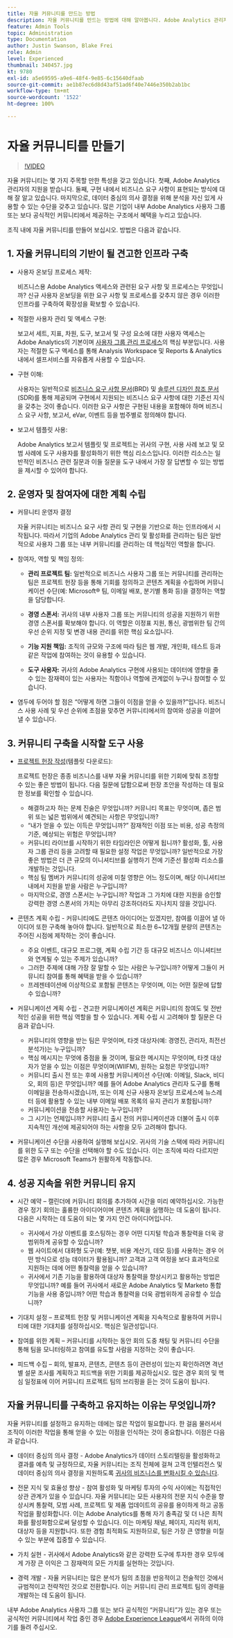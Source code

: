 ```yaml
---
title: 자율 커뮤니티를 만드는 방법
description: 자율 커뮤니티를 만드는 방법에 대해 알아봅니다. Adobe Analytics 관리자가 지원하는 자율 커뮤니티는 구현 내에서 비즈니스 요구 사항이 표현되는 방식에 대해 잘 알고 있으며, 데이터 중심의 의사 결정을 위해 분석을 자신 있게 사용할 수 있는 수단을 갖추고 있습니다.
feature: Admin Tools
topic: Administration
type: Documentation
author: Justin Swanson, Blake Frei
role: Admin
level: Experienced
thumbnail: 340457.jpg
kt: 9780
exl-id: a5e69595-a9e6-48f4-9e85-6c15640dfaab
source-git-commit: ae1b87ec6d8d43af51ad6f40e7446e350b2ab1bc
workflow-type: tm+mt
source-wordcount: '1522'
ht-degree: 100%

---
```


# 자율 커뮤니티를 만들기

>[!VIDEO](https://video.tv.adobe.com/v/340457/?quality=12&learn=on)

자율 커뮤니티는 몇 가지 주목할 만한 특성을 갖고 있습니다. 첫째, Adobe Analytics 관리자의 지원을 받습니다. 둘째, 구현 내에서 비즈니스 요구 사항이 표현되는 방식에 대해 잘 알고 있습니다. 마지막으로, 데이터 중심의 의사 결정을 위해 분석을 자신 있게 사용할 수 있는 수단을 갖추고 있습니다. 많은 기업이 내부 Adobe Analytics 사용자 그룹 또는 보다 공식적인 커뮤니티에서 제공하는 구조에서 혜택을 누리고 있습니다.

조직 내에 자율 커뮤니티를 만들어 보십시오. 방법은 다음과 같습니다.

## &#x200B;1. 자율 커뮤니티의 기반이 될 견고한 인프라 구축

* 사용자 온보딩 프로세스 제작:

  비즈니스용 Adobe Analytics 액세스와 관련된 요구 사항 및 프로세스는 무엇입니까? 신규 사용자 온보딩을 위한 요구 사항 및 프로세스를 갖추지 않은 경우 이러한 인프라를 구축하여 확장성을 확보할 수 있습니다.

* 적절한 사용자 관리 및 액세스 구현:

  보고서 세트, 지표, 차원, 도구, 보고서 및 구성 요소에 대한 사용자 액세스는 Adobe Analytics의 기본이며 [사용자 그룹 관리 프로세스](https://experienceleague.adobe.com/docs/analytics/admin/admin-console/home.html?lang=ko-KR)의 핵심 부분입니다. 사용자는 적절한 도구 액세스를 통해 Analysis Workspace 및 Reports &amp; Analytics 내에서 셀프서비스를 자유롭게 사용할 수 있습니다.

* 구현 이해:

  사용자는 일반적으로 [비즈니스 요구 사항 문서](https://experienceleague.adobe.com/docs/analytics-learn/tutorials/implementation/implementation-basics/creating-a-business-requirements-document.html?lang=ko-KR)&#x200B;(BRD) 및 [솔루션 디자인 참조 문서](https://experienceleague.adobe.com/docs/analytics-learn/tutorials/implementation/implementation-basics/creating-and-maintaining-an-sdr.html?lang=ko-KR)&#x200B;(SDR)를 통해 제공되며 구현에서 지원되는 비즈니스 요구 사항에 대한 기준선 지식을 갖추는 것이 좋습니다. 이러한 요구 사항은 구현된 내용을 포함해야 하며 비즈니스 요구 사항, 보고서, eVar, 이벤트 등을 범주별로 정의해야 합니다.

* 보고서 템플릿 사용:

  Adobe Analytics 보고서 템플릿 및 프로젝트는 귀사의 구현, 사용 사례 보고 및 모범 사례에 도구 사용자를 활성화하기 위한 핵심 리소스입니다. 이러한 리소스는 일반적인 비즈니스 관련 질문과 이들 질문을 도구 내에서 가장 잘 답변할 수 있는 방법을 제시할 수 있어야 합니다.

## &#x200B;2. 운영자 및 참여자에 대한 계획 수립

* 커뮤니티 운영자 결정

  자율 커뮤니티는 비즈니스 요구 사항 관리 및 구현을 기반으로 하는 인프라에서 시작됩니다. 따라서 기업의 Adobe Analytics 관리 및 활성화를 관리하는 팀은 일반적으로 사용자 그룹 또는 내부 커뮤니티를 관리하는 데 핵심적인 역할을 합니다.

* 참여자, 역할 및 책임 정의:

   * **관리 프로젝트 팀:** 일반적으로 비즈니스 사용자 그룹 또는 커뮤니티를 관리하는 팀은 프로젝트 헌장 등을 통해 기회를 정의하고 콘텐츠 계획을 수립하며 커뮤니케이션 수단(예: Microsoft® 팀, 이메일 배포, 분기별 통화 등)을 결정하는 역할을 담당합니다.

   * **경영 스폰서:** 귀사의 내부 사용자 그룹 또는 커뮤니티의 성공을 지원하기 위한 경영 스폰서를 확보해야 합니다. 이 역할은 이정표 지원, 통신, 광범위한 팀 간의 우선 순위 지정 및 변경 내용 관리를 위한 핵심 요소입니다.

   * **기능 지원 책임:** 조직의 규모와 구조에 따라 팀은 웹 개발, 개인화, 테스트 등과 같은 작업에 참여하는 것이 유용할 수 있습니다.

   * **도구 사용자:** 귀사의 Adobe Analytics 구현에 사용되는 데이터에 영향을 줄 수 있는 잠재력이 있는 사용자는 직함이나 역할에 관계없이 누구나 참여할 수 있습니다.

* 염두에 두어야 할 점은 “어떻게 하면 그들이 이점을 얻을 수 있을까?”입니다. 비즈니스 사용 사례 및 우선 순위에 초점을 맞추면 커뮤니티에서의 참여와 성공을 이끌어낼 수 있습니다.

## &#x200B;3. 커뮤니티 구축을 시작할 도구 사용

* [프로젝트 헌장 작성](assets/Adobe-Analytics-Empowered-Community-Project-Charter-Template.pptx)(템플릿 다운로드):

  프로젝트 헌장은 종종 비즈니스를 내부 자율 커뮤니티를 위한 기회에 맞춰 조정할 수 있는 좋은 방법이 됩니다. 다음 질문에 답함으로써 헌장 초안을 작성하는 데 필요한 정보를 확인할 수 있습니다.

   * 해결하고자 하는 문제 진술은 무엇입니까? 커뮤니티 목표는 무엇이며, 좁은 범위 또는 넓은 범위에서 예견되는 사항은 무엇입니까?
   * “내가 얻을 수 있는 이득은 무엇입니까?” 잠재적인 이점 또는 비용, 성공 측정의 기준, 예상되는 위험은 무엇입니까?
   * 커뮤니티 라이브를 시작하기 위한 타임라인은 어떻게 됩니까? 활성화, 툴, 사용자 그룹 관리 등을 고려할 때 필요한 설정 작업은 무엇입니까? 일반적으로 가장 좋은 방법은 더 큰 규모의 이니셔티브를 실행하기 전에 기준선 활성화 리소스를 개발하는 것입니다.
   * 핵심 팀 멤버가 커뮤니티의 성공에 미칠 영향은 어느 정도이며, 해당 이니셔티브 내에서 지원을 받을 사람은 누구입니까?
   * 마지막으로, 경영 스폰서는 누구입니까? 작업과 그 가치에 대한 지원을 승인할 강력한 경영 스폰서의 가치는 아무리 강조하더라도 지나치지 않을 것입니다.

* 콘텐츠 계획 수립 - 커뮤니티에도 콘텐츠 아이디어는 있겠지만, 참여를 이끌어 낼 아이디어 또한 구축해 놓아야 합니다. 일반적으로 최소한 6~12개월 분량의 콘텐츠는 주어진 시점에 제작하는 것이 좋습니다.

   * 주요 이벤트, 대규모 프로그램, 계획 수립 기간 등 대규모 비즈니스 이니셔티브와 연계될 수 있는 주제가 있습니까?
   * 그러한 주제에 대해 가장 잘 말할 수 있는 사람은 누구입니까? 어떻게 그들이 커뮤니티 참여를 통해 혜택을 받을 수 있습니까?
   * 프레젠테이션에 이상적으로 포함될 콘텐츠는 무엇이며, 이는 어떤 질문에 답할 수 있습니까?

* 커뮤니케이션 계획 수립 - 견고한 커뮤니케이션 계획은 커뮤니티의 참여도 및 전반적인 성공을 위한 핵심 역할을 할 수 있습니다. 계획 수립 시 고려해야 할 질문은 다음과 같습니다.

   * 커뮤니티의 영향을 받는 팀은 무엇이며, 타겟 대상자(예: 경영진, 관리자, 최전선 분석가)는 누구입니까?
   * 핵심 메시지는 무엇에 중점을 둘 것이며, 필요한 메시지는 무엇이며, 타겟 대상자가 얻을 수 있는 이점은 무엇이며(WIIFM), 원하는 요청은 무엇입니까?
   * 커뮤니티 출시 전 또는 후에 사용할 커뮤니케이션 수단(예: 이메일, Slack, 비디오, 회의 등)은 무엇입니까? 예를 들어 Adobe Analytics 관리자 도구를 통해 이메일을 전송하시겠습니까, 또는 이제 신규 사용자 온보딩 프로세스에 뉴스레터 등에 활용할 수 있는 내부 이메일 배포 목록의 유지 관리가 포함됩니까?
   * 커뮤니케이션을 전송할 사용자는 누구입니까?
   * 그 시기는 언제입니까? 커뮤니티 출시 전의 커뮤니케이션과 더불어 출시 이후 지속적인 개선에 제공되어야 하는 사항을 모두 고려해야 합니다.

* 커뮤니케이션 수단을 사용하여 실행해 보십시오. 귀사의 기술 스택에 따라 커뮤니티를 위한 도구 또는 수단을 선택해야 할 수도 있습니다. 이는 조직에 따라 다르지만 많은 경우 Microsoft Teams가 원활하게 작동합니다.

## &#x200B;4. 성공 지속을 위한 커뮤니티 유지

* 시간 예약 – 캘린더에 커뮤니티 회의를 추가하여 시간을 미리 예약하십시오. 가능한 경우 정기 회의는 훌륭한 아이디어이며 콘텐츠 계획을 실행하는 데 도움이 됩니다. 다음은 시작하는 데 도움이 되는 몇 가지 안건 아이디어입니다.

   * 귀사에서 가상 이벤트를 호스팅하는 경우 어떤 디지털 학습과 통찰력을 더욱 광범위하게 공유할 수 있습니까?
   * 웹 사이트에서 대화형 도구(예: 챗봇, 비용 계산기, 데모 등)를 사용하는 경우 어떤 방식으로 성능 데이터가 활용됩니까? 고객과 고객 여정을 보다 효과적으로 지원하는 데에 어떤 통찰력을 얻을 수 있습니까?
   * 귀사에서 기존 기능을 활용하여 대상자 통찰력을 향상시키고 활용하는 방법은 무엇입니까? 예를 들어 귀사에서 새로운 Adobe Analytics 및 Marketo 통합 기능을 사용 중입니까? 어떤 학습과 통찰력을 더욱 광범위하게 공유할 수 있습니까?

* 기대치 설정 – 프로젝트 헌장 및 커뮤니케이션 계획을 지속적으로 활용하여 커뮤니티에 대한 기대치를 설정하십시오. 핵심은 일관성입니다.
* 참여를 위한 계획 – 커뮤니티를 시작하는 동안 회의 도중 채팅 및 커뮤니티 수단을 통해 팀을 모니터링하고 참여를 유도할 사람을 지정하는 것이 좋습니다.
* 피드백 수집 – 회의, 발표자, 콘텐츠, 콘텐츠 등이 관련성이 있는지 확인하려면 격년별 설문 조사를 계획하고 피드백을 위한 기회를 제공하십시오. 많은 경우 회의 및 핵심 일정표에 이어 커뮤니티 프로젝트 팀의 브리핑을 듣는 것이 도움이 됩니다.

## 자율 커뮤니티를 구축하고 유지하는 이유는 무엇입니까?

자율 커뮤니티를 설정하고 유지하는 데에는 많은 작업이 필요합니다. 한 걸음 물러서서 조직이 이러한 작업을 통해 얻을 수 있는 이점을 인식하는 것이 중요합니다. 이점은 다음과 같습니다.

* 데이터 중심의 의사 결정 - Adobe Analytics가 데이터 스토리텔링을 활성화하고 결과를 예측 및 규정하므로, 자율 커뮤니티는 조직 전체에 걸쳐 고객 인텔리전스 및 데이터 중심의 의사 결정을 지원하도록 [귀사의 비즈니스를 변화시킬 수 있습니다](https://experienceleague.adobe.com/docs/analytics-learn/tutorials/intro-to-analytics/what-can-aa-do-for-me/how-adobe-analysis-workspace-can-change-your-business.html?lang=ko-KR).

* 전문 지식 및 효율성 향상 - 참여 활성화 및 마케팅 투자의 수익 사이에는 직접적인 상관 관계가 있을 수 있습니다. 자율 커뮤니티는 모든 사용자의 전문 지식 수준을 향상시켜 통찰력, 모범 사례, 프로젝트 및 제품 업데이트의 공유를 용이하게 하고 공동 작업을 활성화합니다. 이는 Adobe Analytics를 통해 자기 충족감 및 더 나은 최적화를 활성화함으로써 달성할 수 있습니다. 이는 마케팅 채널, 페이지, 지리적 위치, 대상자 등을 지원합니다. 또한 경험 최적화도 지원하므로, 팀은 가장 큰 영향을 미칠 수 있는 부분에 집중할 수 있습니다.

* 가치 실현 - 귀사에서 Adobe Analytics와 같은 강력한 도구에 투자한 경우 모두에게 가장 큰 이익은 그 잠재력의 모든 가치를 실현하는 것입니다.

* 경력 개발 - 자율 커뮤니티는 많은 분석가 팀의 초점을 반응적이고 전술적인 것에서 규범적이고 전략적인 것으로 전환합니다. 이는 커뮤니티 관리 프로젝트 팀의 경력을 개발하는 데 도움이 됩니다.

내부 Adobe Analytics 사용자 그룹 또는 보다 공식적인 “커뮤니티”가 있는 경우 또는 공식적인 커뮤니티에서 작업 중인 경우 [Adobe Experience League](https://experienceleaguecommunities.adobe.com/t5/adobe-analytics-discussions/bd-p/adobe-analytics-discussions?profile.language=ko)에서 귀하의 이야기를 들려 주십시오.
